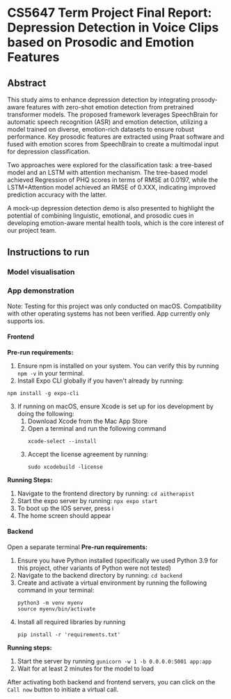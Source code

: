 # CS5647 Term Project Final Report: Depression Detection in Voice Clips based on Prosodic and Emotion Features

## Abstract
This study aims to enhance depression detection by integrating prosody-aware features with zero-shot emotion detection from pretrained transformer models. The proposed framework leverages SpeechBrain for automatic speech recognition (ASR) and emotion detection, utilizing a model trained on diverse, emotion-rich datasets to ensure robust performance. Key prosodic features are extracted using Praat software and fused with emotion scores from SpeechBrain to create a multimodal input for depression classification.

Two approaches were explored for the classification task: a tree-based model and an LSTM with attention mechanism. The tree-based model achieved Regression of PHQ scores in terms of RMSE at 0.0197, while the LSTM+Attention model achieved an RMSE of 0.XXX, indicating improved prediction accuracy with the latter. 

A mock-up depression detection demo is also presented to highlight the potential of combining linguistic, emotional, and prosodic cues in developing emotion-aware mental health tools, which is the core interest of our project team.

## Instructions to run

### Model visualisation


### App demonstration
Note: Testing for this project was only conducted on macOS. Compatibility with other operating systems has not been verified. App currently only supports ios.
#### Frontend
**Pre-run requirements:**
1. Ensure npm is installed on your system. You can verify this by running `npm -v` in your terminal.
2. Install Expo CLI globally if you haven't already by running:
  ```
  npm install -g expo-cli
  ```
3. If running on macOS, ensure Xcode is set up for ios development by doing the following:
    1. Download Xcode from the Mac App Store
    2. Open a terminal and run the following command
       ```
       xcode-select --install
       ```
    3. Accept the license agreement by running:
       ```
       sudo xcodebuild -license
       ```
**Running Steps:**
1. Navigate to the frontend directory by running: `cd aitherapist`
2. Start the expo server by running: `npx expo start`
3. To boot up the IOS server, press i
4. The home screen should appear

#### Backend
Open a separate terminal
**Pre-run requirements:**
1. Ensure you have Python installed (specifically we used Python 3.9 for this project, other variants of Python were not tested)
2. Navigate to the backend directory by running: `cd backend` 
3. Create and activate a virtual environment by running the following command in your terminal:
   ```
   python3 -m venv myenv
   source myenv/bin/activate
   ```
4. Install all required libraries by running
   ```
   pip install -r 'requirements.txt'
   ```
**Running steps:**
1. Start the server by running `gunicorn -w 1 -b 0.0.0.0:5001 app:app`
2. Wait for at least 2 minutes for the model to load

After activating both backend and frontend servers, you can click on the `Call now` button to initiate a virtual call.


